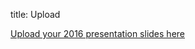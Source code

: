 title: Upload

[Upload your 2016 presentation slides here](https://www.dropbox.com/request/aVLwOWNZukR00zzxZNO2)
